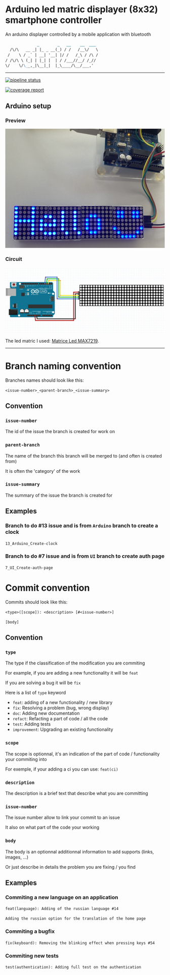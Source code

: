 # Arduino led matric displayer (8x32) smartphone controller

An arduino displayer controlled by a mobile application with bluetooth

```md
              _        _   __    __  ___ 
  /\/\   __ _| |_ _ __(_) / /   /__\/   \
 /    \ / _` | __| '__| |/ /   /_\ / /\ /
/ /\/\ \ (_| | |_| |  | / /___//__/ /_// 
\/    \/\__,_|\__|_|  |_\____/\__/___,'  
```

---

[![pipeline status](https://gitlab.com/curs3_w4ll/matriled/badges/master/pipeline.svg)](https://gitlab.com/curs3_w4ll/matriled/-/commits/master)

[![coverage report](https://gitlab.com/curs3_w4ll/matriled/badges/master/coverage.svg)](https://gitlab.com/curs3_w4ll/matriled/-/commits/master)

## Arduino setup

### Preview

![Led displayer example](img/led_matrice.jpg)

### Circuit

![Circuit image](img/circuit.jpg)

The led matric I used: [Matrice Led MAX7219](https://fr.aliexpress.com/item/32620800331.html?channel=twinner).   

---

# Branch naming convention

Branches names should look like this:

`<issue-number>_<parent-branch>_<issue-summary>`

## Convention

### `issue-number`

The id of the issue the branch is created for work on

### `parent-branch`

The name of the branch this branch will be merged to (and often is created from)

It is often the 'category' of the work

### `issue-summary`

The summary of the issue the branch is created for

## Examples

### Branch to do #13 issue and is from `Arduino` branch to create a clock

`13_Arduino_Create-clock`

### Branch to do #7 issue and is from `UI` branch to create auth page

`7_UI_Create-auth-page`

# Commit convention

Commits should look like this:

`<type>([scope]): <description> [#<issue-number>]`

`[body]`

## Convention

### `type`

The type if the classification of the modification you are commiting

For example, if you are adding a new functionality it will be `feat`

If you are solving a bug it will be `fix`

Here is a list of `type` keyword

- `feat`: adding of a new functionality / new library
- `fix`: Resolving a problem (bug, wrong display)
- `doc`: Adding new documentation
- `refact`: Refacting a part of code / all the code
- `test`: Adding tests
- `improvement`: Upgrading an existing functionality

### `scope`

The scope is optionnal, it's an indication of the part of code / functionality your commiting into

For exemple, if your adding a ci you can use: `feat(ci)`

### `description`

The description is a brief text that describe what you are committing

### `issue-number`

The issue number allow to link your commit to an issue

It also on what part of the code your working

### `body`

The body is an optionnal additionnal information to add supports (links, images, ...)

Or just describe in details the problem you are fixing / you find

## Examples

### Commiting a new language on an application

`feat(language): Adding of the russian language #14`

`Adding the russian option for the translation of the home page`

### Commiting a bugfix

`fix(keyboard): Removing the blinking effect when pressing keys #54`

### Commiting new tests

`test(authentication): Adding full test on the authentication`
